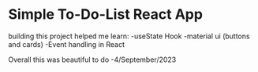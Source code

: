 # Simple To-Do-List React App

building this project helped me learn:
-useState Hook
-material ui (buttons and cards)
-Event handling in React

Overall this was beautiful to do
-4/September/2023
